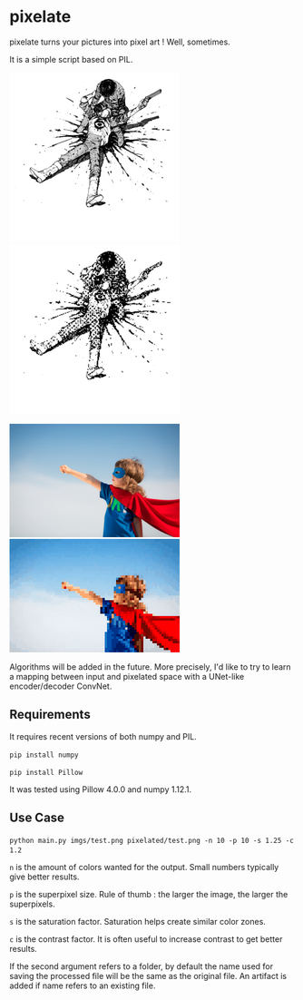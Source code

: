# pixelate

pixelate turns your pictures into pixel art ! Well, sometimes.

It is a simple script based on PIL.

<img src="/examples/akira.jpg" alt="" style="width: 300px;"/> <img src="/examples/akira_pix.png" alt="" style="width: 300px;"/>  

<img src="/examples/kid.jpg" alt="" style="width: 300px;"/> <img src="/examples/kid_pix.png" alt="" style="width: 300px;"/>  

Algorithms will be added in the future. More precisely, I'd like to try to learn a mapping between input and pixelated space with a UNet-like encoder/decoder ConvNet.

## Requirements

It requires recent versions of both numpy and PIL.

`pip install numpy`

`pip install Pillow`

It was tested using Pillow 4.0.0 and numpy 1.12.1.

## Use Case

`python main.py imgs/test.png pixelated/test.png -n 10 -p 10 -s 1.25 -c 1.2`

`n` is the amount of colors wanted for the output. Small numbers typically give better results.

`p` is the superpixel size. Rule of thumb : the larger the image, the larger the superpixels.

`s` is the saturation factor. Saturation helps create similar color zones.

`c` is the contrast factor. It is often useful to increase contrast to get better results.

If the second argument refers to a folder, by default the name used for saving the processed file will be the same as the original file. An artifact is added if name refers to an existing file.

